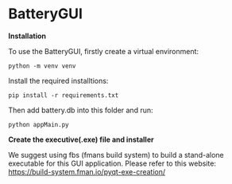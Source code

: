 # BatteryGUI

**Installation**

To use the BatteryGUI, firstly create a virtual environment: 
```
python -m venv venv
```

Install the required installtions: 
```
pip install -r requirements.txt
```

Then add battery.db into this folder and run: 
```
python appMain.py
```

**Create the executive(.exe) file and installer**

We suggest using fbs (fmans build system) to build a stand-alone executable for this GUI application. Please refer to this website: 
https://build-system.fman.io/pyqt-exe-creation/


